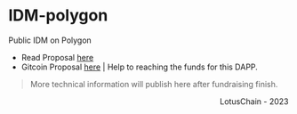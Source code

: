 # IDM-polygon
Public IDM on Polygon

- Read Proposal [here](https://github.com/blue-lotus-lab/IDM-polygon/blob/main/PROPOSAL.md)
- Gitcoin Proposal [here](https://builder.gitcoin.co/#/chains/137/registry/0x5C5E2D94b107C7691B08E43169fDe76EAAB6D48b/projects/116) | Help to reaching the funds for this DAPP.

> More technical information will publish here after fundraising finish.

<div align="right">
  LotusChain - 2023
</div>
